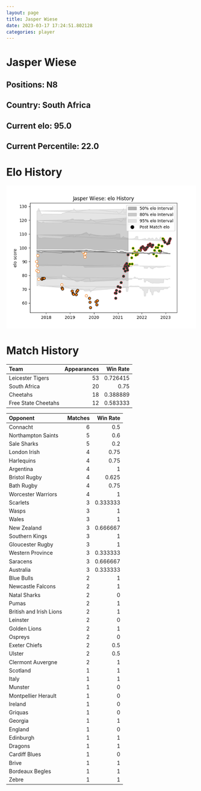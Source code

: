 ```yaml
---  
layout: page  
title: Jasper Wiese  
date: 2023-03-17 17:24:51.802128  
categories: player  
---
```

# Jasper Wiese

## Positions: N8

## Country: South Africa

## Current elo: 95.0

## Current Percentile: 22.0

# Elo History


![elo history](history_JasperWiese.png)
# Match History


| Team                |   Appearances |   Win Rate |
|:--------------------|--------------:|-----------:|
| Leicester Tigers    |            53 |   0.726415 |
| South Africa        |            20 |   0.75     |
| Cheetahs            |            18 |   0.388889 |
| Free State Cheetahs |            12 |   0.583333 |

| Opponent                |   Matches |   Win Rate |
|:------------------------|----------:|-----------:|
| Connacht                |         6 |   0.5      |
| Northampton Saints      |         5 |   0.6      |
| Sale Sharks             |         5 |   0.2      |
| London Irish            |         4 |   0.75     |
| Harlequins              |         4 |   0.75     |
| Argentina               |         4 |   1        |
| Bristol Rugby           |         4 |   0.625    |
| Bath Rugby              |         4 |   0.75     |
| Worcester Warriors      |         4 |   1        |
| Scarlets                |         3 |   0.333333 |
| Wasps                   |         3 |   1        |
| Wales                   |         3 |   1        |
| New Zealand             |         3 |   0.666667 |
| Southern Kings          |         3 |   1        |
| Gloucester Rugby        |         3 |   1        |
| Western Province        |         3 |   0.333333 |
| Saracens                |         3 |   0.666667 |
| Australia               |         3 |   0.333333 |
| Blue Bulls              |         2 |   1        |
| Newcastle Falcons       |         2 |   1        |
| Natal Sharks            |         2 |   0        |
| Pumas                   |         2 |   1        |
| British and Irish Lions |         2 |   1        |
| Leinster                |         2 |   0        |
| Golden Lions            |         2 |   1        |
| Ospreys                 |         2 |   0        |
| Exeter Chiefs           |         2 |   0.5      |
| Ulster                  |         2 |   0.5      |
| Clermont Auvergne       |         2 |   1        |
| Scotland                |         1 |   1        |
| Italy                   |         1 |   1        |
| Munster                 |         1 |   0        |
| Montpellier Herault     |         1 |   0        |
| Ireland                 |         1 |   0        |
| Griquas                 |         1 |   0        |
| Georgia                 |         1 |   1        |
| England                 |         1 |   0        |
| Edinburgh               |         1 |   1        |
| Dragons                 |         1 |   1        |
| Cardiff Blues           |         1 |   0        |
| Brive                   |         1 |   1        |
| Bordeaux Begles         |         1 |   1        |
| Zebre                   |         1 |   1        |